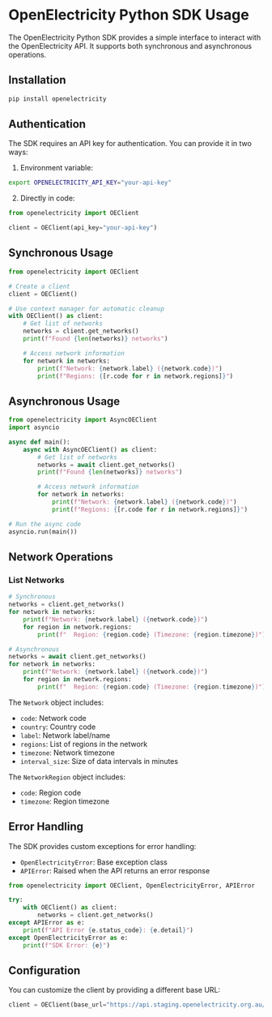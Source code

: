 # OpenElectricity Python SDK Usage

The OpenElectricity Python SDK provides a simple interface to interact with the OpenElectricity API. It supports both synchronous and asynchronous operations.

## Installation

```bash
pip install openelectricity
```

## Authentication

The SDK requires an API key for authentication. You can provide it in two ways:

1. Environment variable:

```bash
export OPENELECTRICITY_API_KEY="your-api-key"
```

2. Directly in code:

```python
from openelectricity import OEClient

client = OEClient(api_key="your-api-key")
```

## Synchronous Usage

```python
from openelectricity import OEClient

# Create a client
client = OEClient()

# Use context manager for automatic cleanup
with OEClient() as client:
    # Get list of networks
    networks = client.get_networks()
    print(f"Found {len(networks)} networks")

    # Access network information
    for network in networks:
        print(f"Network: {network.label} ({network.code})")
        print(f"Regions: {[r.code for r in network.regions]}")
```

## Asynchronous Usage

```python
from openelectricity import AsyncOEClient
import asyncio

async def main():
    async with AsyncOEClient() as client:
        # Get list of networks
        networks = await client.get_networks()
        print(f"Found {len(networks)} networks")

        # Access network information
        for network in networks:
            print(f"Network: {network.label} ({network.code})")
            print(f"Regions: {[r.code for r in network.regions]}")

# Run the async code
asyncio.run(main())
```

## Network Operations

### List Networks

```python
# Synchronous
networks = client.get_networks()
for network in networks:
    print(f"Network: {network.label} ({network.code})")
    for region in network.regions:
        print(f"  Region: {region.code} (Timezone: {region.timezone})")

# Asynchronous
networks = await client.get_networks()
for network in networks:
    print(f"Network: {network.label} ({network.code})")
    for region in network.regions:
        print(f"  Region: {region.code} (Timezone: {region.timezone})")
```

The `Network` object includes:

-   `code`: Network code
-   `country`: Country code
-   `label`: Network label/name
-   `regions`: List of regions in the network
-   `timezone`: Network timezone
-   `interval_size`: Size of data intervals in minutes

The `NetworkRegion` object includes:

-   `code`: Region code
-   `timezone`: Region timezone

## Error Handling

The SDK provides custom exceptions for error handling:

-   `OpenElectricityError`: Base exception class
-   `APIError`: Raised when the API returns an error response

```python
from openelectricity import OEClient, OpenElectricityError, APIError

try:
    with OEClient() as client:
        networks = client.get_networks()
except APIError as e:
    print(f"API Error {e.status_code}: {e.detail}")
except OpenElectricityError as e:
    print(f"SDK Error: {e}")
```

## Configuration

You can customize the client by providing a different base URL:

```python
client = OEClient(base_url="https://api.staging.openelectricity.org.au/v4")
```
